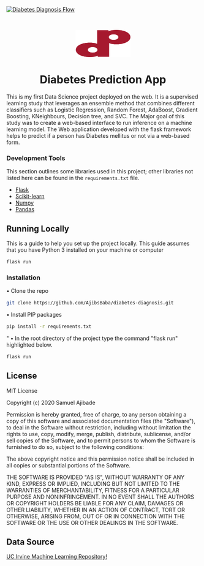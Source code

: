 [![Diabetes Diagnosis Flow](https://github.com/AjibsBaba/diabetes-diagnosis/actions/workflows/cicd.yml/badge.svg)](https://github.com/AjibsBaba/diabetes-diagnosis/actions/workflows/cicd.yml)

<!-- PROJECT LOGO -->
<br />
<p align="center">
  <a href="https://github.com/AjibsBaba/diabetes-diagnosis">
    <img src="static/logo.svg" alt="Logo" width="143" height="71">
  </a>

<h1 align="center">Diabetes Prediction App</h1>


<!-- ABOUT THE PROJECT -->

This is my first Data Science project deployed on the web. It is a supervised learning study that leverages an ensemble
method that combines different classifiers such as Logistic Regression, Random Forest, AdaBoost, Gradient Boosting,
KNeighbours, Decision tree, and SVC. The Major goal of this study was to create a web-based interface to run inference
on a machine learning model. The Web application developed with the flask framework helps to predict if a person has
Diabetes mellitus or not via a web-based form.

### Development Tools

This section outlines some libraries used in this project; other libraries not listed here can be found in
the ```requirements.txt``` file.

* [Flask](https://flask.palletsprojects.com/en/1.1.x/)
* [Scikit-learn](https://scikit-learn.org/stable)
* [Numpy](https://numpy.org/)
* [Pandas](https://pandas.pydata.org/)

<!-- GETTING STARTED -->

## Running Locally

This is a guide to help you set up the project locally. This guide assumes that you have Python 3 installed on your
machine
or computer

```sh
flask run
```

### Installation

• Clone the repo

```sh
git clone https://github.com/AjibsBaba/diabetes-diagnosis.git
```

• Install PIP packages

```sh
pip install -r requirements.txt
```

"
• In the root directory of the project type the command "flask run" highlighted below.

```sh
flask run
```

<!-- LICENSE -->

## License

MIT License

Copyright (c) 2020 Samuel Ajibade

Permission is hereby granted, free of charge, to any person obtaining a copy
of this software and associated documentation files (the "Software"), to deal
in the Software without restriction, including without limitation the rights
to use, copy, modify, merge, publish, distribute, sublicense, and/or sell
copies of the Software, and to permit persons to whom the Software is
furnished to do so, subject to the following conditions:

The above copyright notice and this permission notice shall be included in all
copies or substantial portions of the Software.

THE SOFTWARE IS PROVIDED "AS IS", WITHOUT WARRANTY OF ANY KIND, EXPRESS OR
IMPLIED, INCLUDING BUT NOT LIMITED TO THE WARRANTIES OF MERCHANTABILITY,
FITNESS FOR A PARTICULAR PURPOSE AND NONINFRINGEMENT. IN NO EVENT SHALL THE
AUTHORS OR COPYRIGHT HOLDERS BE LIABLE FOR ANY CLAIM, DAMAGES OR OTHER
LIABILITY, WHETHER IN AN ACTION OF CONTRACT, TORT OR OTHERWISE, ARISING FROM,
OUT OF OR IN CONNECTION WITH THE SOFTWARE OR THE USE OR OTHER DEALINGS IN THE
SOFTWARE.



<!-- ACKNOWLEDGEMENTS -->

## Data Source

[UC Irvine Machine Learning Repository!](https://archive.ics.uci.edu/ml/index.php)


[forks-url]: https://github.com/AjibsBaba/diabetes-diagnosis/network/members

[stars-url]: https://github.com/AjibsBaba/diabetes-diagnosis/stargazers

[issues-shield]: https://img.shields.io/github/issues/othneildrew/Best-README-Template.svg?style=flat-square

[issues-url]: https://github.com/AjibsBaba/diabetes-diagnosis/issues

[license-shield]: https://img.shields.io/github/license/othneildrew/Best-README-Template.svg?style=flat-square

[license-url]: https://github.com/AjibsBaba/diabetes-diagnosis/blob/main/LICENSE

[linkedin-shield]: https://img.shields.io/badge/-LinkedIn-black.svg?style=flat-square&logo=linkedin&colorB=555

